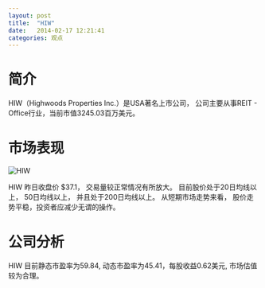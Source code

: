 ```yaml
---
layout: post
title:  "HIW"
date:   2014-02-17 12:21:41
categories: 观点
---
```


# 简介
HIW（Highwoods Properties Inc.）是USA著名上市公司，
公司主要从事REIT - Office行业，当前市值3245.03百万美元。

# 市场表现

![HIW](http://finviz.com/chart.ashx?t=HIW&ty=c&ta=1&p=d&s=l)

HIW 昨日收盘价 $37.1，
交易量较正常情况有所放大。
目前股价处于20日均线以上，
50日均线以上，
并且处于200日均线以上。
从短期市场走势来看，
股价走势平稳，投资者应减少无谓的操作。

# 公司分析
HIW 目前静态市盈率为59.84, 动态市盈率为45.41，每股收益0.62美元,
市场估值较为合理。
